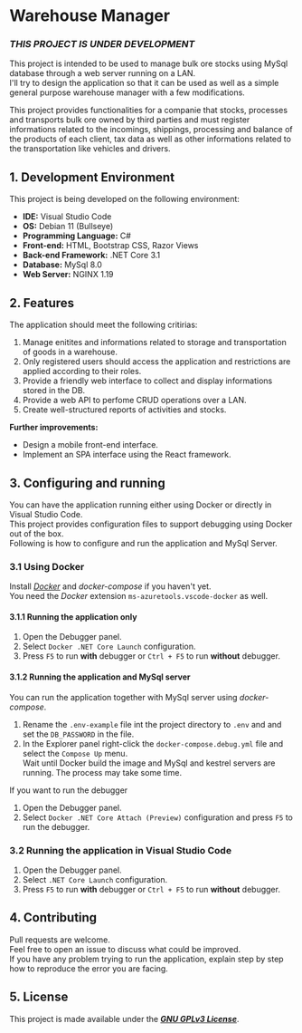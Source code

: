 # Warehouse Manager

### ***THIS PROJECT IS UNDER DEVELOPMENT***

This project is intended to be used to manage bulk ore stocks using MySql database through a web server running on a LAN.  
I'll try to design the application so that it can be used as well as a simple general purpose warehouse manager with a few modifications.

This project provides functionalities for a companie that stocks, processes and transports bulk ore owned by third parties and must register informations related to the incomings, shippings, processing and balance of the products of each client, tax data as well as other informations related to the transportation like vehicles and drivers.

## 1. Development Environment

This project is being developed on the following environment:

- **IDE:** Visual Studio Code
- **OS:** Debian 11 (Bullseye)
- **Programming Language:** C#
- **Front-end:** HTML, Bootstrap CSS, Razor Views
- **Back-end Framework:** .NET Core 3.1
- **Database:** MySql 8.0
- **Web Server:** NGINX 1.19

## 2. Features

The application should meet the following critirias:

1. Manage enitites and informations related to storage and transportation of goods in a warehouse.
2. Only registered users should access the application and restrictions are applied according to their roles.
3. Provide a friendly web interface to collect and display informations stored in the DB.
4. Provide a web API to perfome CRUD operations over a LAN.
5. Create well-structured reports of activities and stocks.

**Further improvements:**

- Design a mobile front-end interface.
- Implement an SPA interface using the React framework.

## 3. Configuring and running

You can have the application running either using Docker or directly in Visual Studio Code.  
This project provides configuration files to support debugging using Docker out of the box.  
Following is how to configure and run the application and MySql Server.

### 3.1 Using Docker

Install [*Docker*](https://www.docker.com) and *docker-compose* if you haven't yet.  
You need the *Docker* extension `ms-azuretools.vscode-docker` as well.

#### 3.1.1 Running the application only

1. Open the Debugger panel.
2. Select `Docker .NET Core Launch` configuration.
3. Press `F5` to run **with** debugger or `Ctrl + F5` to run **without** debugger.

#### 3.1.2 Running the application and MySql server

You can run the application together with MySql server using *docker-compose*.

1. Rename the `.env-example` file int the project directory to `.env` and and set the `DB_PASSWORD` in the file.
2. In the Explorer panel right-click the `docker-compose.debug.yml` file and select the `Compose Up` menu.  
  Wait until Docker build the image and MySql and kestrel servers are running. The process may take some time.

If you want to run the debugger

1. Open the Debugger panel.
2. Select `Docker .NET Core Attach (Preview)` configuration and press `F5` to run the debugger.

### 3.2 Running the application in Visual Studio Code

1. Open the Debugger panel.
2. Select `.NET Core Launch` configuration.
3. Press `F5` to run **with** debugger or `Ctrl + F5` to run **without** debugger.

## 4. Contributing

Pull requests are welcome.  
Feel free to open an issue to discuss what could be improved.  
If you have any problem trying to run the application, explain step by step how to reproduce the error you are facing.

## 5. License

This project is made available under the ***[GNU GPLv3 License](./LICENSE)***.
